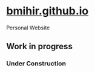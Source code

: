# [bmihir.github.io](https://bmihir.github.io)
Personal Website

## Work in progress 

### Under Construction
